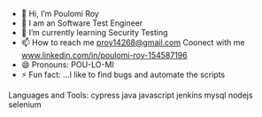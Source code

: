 - 👋 Hi, I’m Poulomi Roy
- 👀 I am an Software Test Engineer
- 🌱 I’m currently learning Security Testing
- 📫 How to reach me proy14268@gmail.com
Coonect with me  www.linkedin.com/in/poulomi-roy-154587196
- 😄 Pronouns: POU-LO-MI
- ⚡ Fun fact: ...I like to find bugs and automate the scripts

Languages and Tools:
cypress java javascript jenkins mysql nodejs selenium
